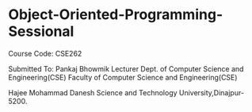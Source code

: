 # Object-Oriented-Programming-Sessional
Course Code: CSE262



Submitted To:
Pankaj Bhowmik
Lecturer
Dept. of Computer Science and Engineering(CSE)
Faculty of Computer Science and Engineering(CSE)


Hajee Mohammad Danesh Science and Technology University,Dinajpur-5200.
